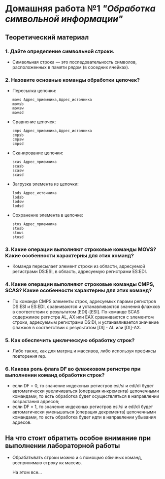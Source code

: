 # Домашняя работа №1 *"Обработка символьной информации"*

## Теоретический материал
### 1. Дайте определение символьной строки.
* Символьная строка — это последовательность символов, расположенных в памяти рядом (в соседних ячейках). 

### 2. Назовите основные команды обработки цепочек?
* Пересылка цепочки:
  
      movs Адрес_приемника,Адрес_источника
      movsb
      movsw
      movsd
* Сравнение цепочек:
  
      cmps Адрес_приемника,Адрес_источника
      cmpsb
      cmpsw
      cmpsd
* Сканирование цепочки:
  
      scas Адрес_приемника
      scasb
      scasw
      scasd
* Загрузка элемента из цепочки:
  
      lods Адрес_источника
      lodsb
      lodsw
      lodsd
* Сохранение элемента в цепочке:
  
      stos Адрес_приемника
      stosb
      stows
      stosd
### 3. Какие операции выполняют строковые команды MOVS? Какие особенности характерны для этих команд?
* Команда пересылает элемент строки из области, адресуемой регистрами DS:ESI, в область, адресуемую регистрами ЕS:EDI.
  
### 4. Какие операции выполняют строковые команды CMPS, SCAS? Какие особенности характерны для этих команд?
* По команде CMPS элементы строк, адресуемых парами регистров DS:ESI и ES:EDI,
сравниваются и устанавливаются значения флажков в соответствии с результатом [EDI]-[ESI].
По команде SCAS содержимое регистра AL, АХ или EAX сравниваются с элементом строки, адресуемым регистрами DS:DI, и устанавливается значение флажков в соответствии с результатом [DI] - AL или [DI]-AX.

### 5. Как обеспечить циклическую обработку строк?
* Либо также, как для матриц и массивов, либо используя префиксы повторения rep.

### 6. Какова роль флага DF во флажковом регистре при выполнении команд обработки строк?

* если DF = 0, то значение индексных регистров esi/si и edi/di будет
автоматически увеличиваться (операция инкремента) цепочечными командами, то
есть обработка будет осуществляться в направлении возрастания адресов;
* если DF = 1, то значение индексных регистров esi/si и edi/di будет
автоматически уменьшаться (операция декремента) цепочечными командами, то
есть обработка будет идти в направлении убывания адресов.



## На что стоит обратить особое внимание при выполнении лабораторной работы
* Обрабатывать строки можно и с помощью обычных команд, воспринимаю строку кк массив.
    
    На этом все...